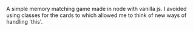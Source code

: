 A simple memory matching game made in node with vanilla js.  I avoided using classes for the cards to which allowed me to think of new ways of handling 'this'.  
